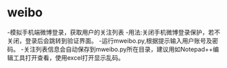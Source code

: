 # weibo
-模拟手机端微博登录，获取用户的关注列表
-用法:关闭手机微博登录保护，若不关闭，登录后会跳转到验证界面。
-运行mweibo.py,根据提示输入用户账号及密码。
-关注列表信息会自动保存到mweibo.py所在目录，建议用如Notepad++编辑工具打开查看，使用excel打开显示乱码。
